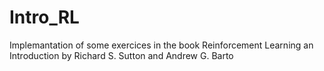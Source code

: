 # Intro_RL
Implemantation of some exercices in the book Reinforcement Learning an Introduction by Richard S. Sutton and Andrew G. Barto 
